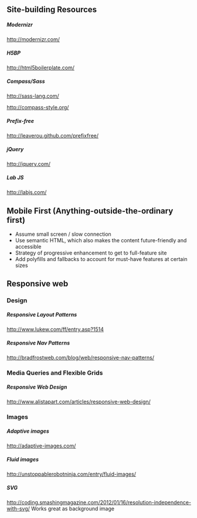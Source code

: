 Site-building Resources
--------------
##### Modernizr
http://modernizr.com/

##### H5BP
http://html5boilerplate.com/

##### Compass/Sass
http://sass-lang.com/

http://compass-style.org/

##### Prefix-free
http://leaverou.github.com/prefixfree/

##### jQuery
http://jquery.com/

##### Lab JS
http://labjs.com/



Mobile First (Anything-outside-the-ordinary first)
--------------

- Assume small screen / slow connection
- Use semantic HTML, which also makes the content future-friendly and accessible
- Strategy of progressive enhancement to get to full-feature site
- Add polyfills and fallbacks to account for must-have features at certain sizes



Responsive web
--------------

### Design


##### Responsive Layout Patterns
http://www.lukew.com/ff/entry.asp?1514

##### Responsive Nav Patterns
http://bradfrostweb.com/blog/web/responsive-nav-patterns/



### Media Queries and Flexible Grids

##### Responsive Web Design
http://www.alistapart.com/articles/responsive-web-design/



### Images

##### Adaptive images
http://adaptive-images.com/

##### Fluid images
http://unstoppablerobotninja.com/entry/fluid-images/

##### SVG
http://coding.smashingmagazine.com/2012/01/16/resolution-independence-with-svg/
Works great as background image


